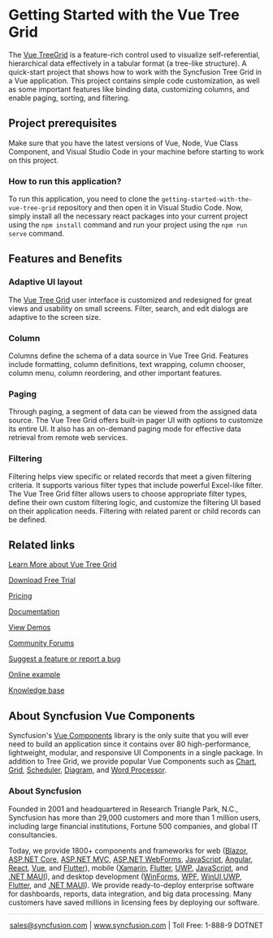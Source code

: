 # Getting Started with the Vue Tree Grid

The [Vue TreeGrid](https://www.syncfusion.com/vue-components/vue-tree-grid?utm_source=github&utm_medium=listing&utm_campaign=vue-tree-grid-github-samples) is a feature-rich control used to visualize self-referential, hierarchical data effectively in a tabular format (a tree-like structure). A quick-start project that shows how to work with the Syncfusion Tree Grid in a Vue application. This project contains simple code customization, as well as some important features like binding data, customizing columns, and enable paging, sorting, and filtering.

## Project prerequisites

Make sure that you have the latest versions of Vue, Node, Vue Class Component, and Visual Studio Code in your machine before starting to work on this project.

### How to run this application?

To run this application, you need to clone the `getting-started-with-the-vue-tree-grid` repository and then open it in Visual Studio Code. Now, simply install all the necessary react packages into your current project using the `npm install` command and run your project using the `npm run serve` command.

## Features and Benefits

### Adaptive UI layout

The [Vue Tree Grid](https://www.syncfusion.com/vue-components/vue-tree-grid?utm_source=github&utm_medium=listing&utm_campaign=vue-tree-grid-github-samples) user interface is customized and redesigned for great views and usability on small screens. Filter, search, and edit dialogs are adaptive to the screen size.

### Column 

Columns define the schema of a data source in Vue Tree Grid. Features include formatting, column definitions, text wrapping, column chooser, column menu, column reordering, and other important features.

### Paging

Through paging, a segment of data can be viewed from the assigned data source. The Vue Tree Grid offers built-in pager UI with options to customize its entire UI. It also has an on-demand paging mode for effective data retrieval from remote web services.

### Filtering

Filtering helps view specific or related records that meet a given filtering criteria. It supports various filter types that include powerful Excel-like filter. The Vue Tree Grid filter allows users to choose appropriate filter types, define their own custom filtering logic, and customize the filtering UI based on their application needs. Filtering with related parent or child records can be defined.


## Related links
[Learn More about Vue Tree Grid](https://www.syncfusion.com/vue-components/vue-tree-grid?utm_source=github&utm_medium=listing&utm_campaign=vue-tree-grid-github-samples)

[Download Free Trial](https://www.syncfusion.com/downloads/vue?utm_source=github&utm_medium=listing&utm_campaign=vue-grid-github-samples)

[Pricing](https://www.syncfusion.com/sales/teamlicense?utm_source=github&utm_medium=listing&utm_campaign=vue-tree-grid-github-samples)

[Documentation](https://ej2.syncfusion.com/vue/documentation/treegrid/getting-started?utm_source=github&utm_medium=listing&utm_campaign=vue-tree-grid-github-samples)

[View Demos](https://github.com/SyncfusionExamples/getting-started-with-the-vue-tree-grid?utm_source=github&utm_medium=listing&utm_campaign=vue-tree-grid-github-samples)

[Community Forums](https://www.syncfusion.com/forums/vue-components?utm_source=github&utm_medium=listing&utm_campaign=vue-tree-grid-github-samples)

[Suggest a feature or report a bug](https://www.syncfusion.com/feedback/vue?utm_source=github&utm_medium=listing&utm_campaign=vue-tree-grid-github-samples)

[Online example](https://ej2.syncfusion.com/vue/demos/#/bootstrap5/tree-grid/default.html?utm_source=github&utm_medium=listing&utm_campaign=vue-tree-grid-github-samples)

[Knowledge base](https://support.syncfusion.com/kb/web/category/73?utm_source=github&utm_medium=listing&utm_campaign=vue-tree-grid-github-samples)

## About Syncfusion Vue Components

Syncfusion's [Vue Components](https://www.syncfusion.com/vue-components?utm_source=github&utm_medium=listing&utm_campaign=vue-tree-grid-github-samples) library is the only suite that you will ever need to build an application since it contains over 80 high-performance, lightweight, modular, and responsive UI Components in a single package. In addition to Tree Grid, we provide popular Vue Components such as [Chart](https://www.syncfusion.com/vue-components/vue-charts?utm_source=github&utm_medium=listing&utm_campaign=vue-tree-grid-github-samples), [Grid](https://www.syncfusion.com/vue-components/vue-grid?utm_source=github&utm_medium=listing&utm_campaign=vue-tree-grid-github-samples), [Scheduler](https://www.syncfusion.com/vue-components/vue-scheduler?utm_source=github&utm_medium=listing&utm_campaign=vue-tree-grid-github-samples), [Diagram](https://www.syncfusion.com/vue-components/vue-diagram?utm_source=github&utm_medium=listing&utm_campaign=vue-tree-grid-github-samples), and [Word Processor](https://www.syncfusion.com/vue-components/vue-word-processor?utm_source=github&utm_medium=listing&utm_campaign=vue-tree-grid-github-samples).


### About Syncfusion
Founded in 2001 and headquartered in Research Triangle Park, N.C., Syncfusion has more than 29,000 customers and more than 1 million users, including large financial institutions, Fortune 500 companies, and global IT consultancies.

Today, we provide 1800+ components and frameworks for web ([Blazor](https://www.syncfusion.com/blazor-components?utm_source=github&utm_medium=listing&utm_campaign=vue-tree-grid-github-samples), [ASP.NET Core](https://www.syncfusion.com/aspnet-core-ui-controls?utm_source=github&utm_medium=listing&utm_campaign=vue-tree-grid-github-samples), [ASP.NET MVC](https://www.syncfusion.com/aspnet-mvc-ui-controls?utm_source=github&utm_medium=listing&utm_campaign=vue-tree-grid-github-samples), [ASP.NET WebForms](https://www.syncfusion.com/jquery/aspnet-webforms-ui-controls?utm_source=github&utm_medium=listing&utm_campaign=vue-tree-grid-github-samples), [JavaScript](https://www.syncfusion.com/javascript-ui-controls?utm_source=github&utm_medium=listing&utm_campaign=vue-tree-grid-github-samples), [Angular](https://www.syncfusion.com/angular-components?utm_source=github&utm_medium=listing&utm_campaign=vue-tree-grid-github-samples), [React](https://www.syncfusion.com/react-components?utm_source=github&utm_medium=listing&utm_campaign=vue-tree-grid-github-samples), [Vue](https://www.syncfusion.com/vue-components?utm_source=github&utm_medium=listing&utm_campaign=vue-tree-grid-github-samples), and [Flutter](https://www.syncfusion.com/flutter-widgets?utm_source=github&utm_medium=listing&utm_campaign=vue-tree-grid-github-samples)), mobile ([Xamarin](https://www.syncfusion.com/xamarin-ui-controls?utm_source=github&utm_medium=listing&utm_campaign=vue-tree-grid-github-samples), [Flutter](https://www.syncfusion.com/flutter-widgets?utm_source=github&utm_medium=listing&utm_campaign=vue-tree-grid-github-samples), [UWP](https://www.syncfusion.com/uwp-ui-controls?utm_source=github&utm_medium=listing&utm_campaign=vue-tree-grid-github-samples), [JavaScript](https://www.syncfusion.com/javascript-ui-controls?utm_source=github&utm_medium=listing&utm_campaign=vue-tree-grid-github-samples), and [.NET MAUI](https://www.syncfusion.com/maui-controls?utm_source=github&utm_medium=listing&utm_campaign=vue-tree-grid-github-samples)), and desktop development ([WinForms](https://www.syncfusion.com/winforms-ui-controls?utm_source=github&utm_medium=listing&utm_campaign=vue-tree-grid-github-samples), [WPF](https://www.syncfusion.com/wpf-controls?utm_source=github&utm_medium=listing&utm_campaign=vue-tree-grid-github-samples), [WinUI](https://www.syncfusion.com/winui-controls?utm_source=github&utm_medium=listing&utm_campaign=vue-tree-grid-github-samples),[UWP](https://www.syncfusion.com/uwp-ui-controls?utm_source=github&utm_medium=listing&utm_campaign=vue-tree-grid-github-samples), [Flutter](https://www.syncfusion.com/flutter-widgets?utm_source=github&utm_medium=listing&utm_campaign=vue-tree-grid-github-samples), and [.NET MAUI](https://www.syncfusion.com/maui-controls?utm_source=github&utm_medium=listing&utm_campaign=vue-tree-grid-github-samples)). We provide ready-to-deploy enterprise software for dashboards, reports, data integration, and big data processing. Many customers have saved millions in licensing fees by deploying our software.

<hr style="height:0.3px;border:none;color:lightgrey;background-color:lightgrey;" />

<p align="center">
<a href="mailto:sales@syncfusion.com?Subject=Syncfusion Vue Tree Grid - GitHub" target="_top">sales@syncfusion.com</a> | <a href="https://www.syncfusion.com?utm_source=github&utm_medium=listing&utm_campaign=vue-tree-grid-github-samples)">www.syncfusion.com</a> | Toll Free: 1-888-9 DOTNET <br>
</p>

